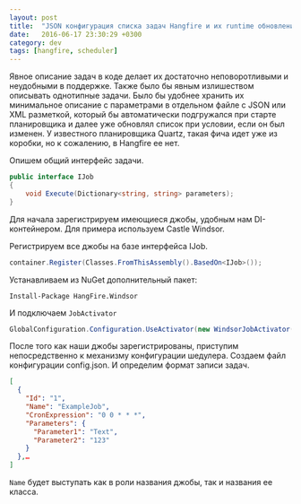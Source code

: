 ```yaml
---
layout: post
title:  "JSON конфигурация списка задач Hangfire и их runtime обновление"
date:   2016-06-17 23:30:29 +0300
category: dev
tags: [hangfire, scheduler]
---
```


Явное описание задач в коде делает их достаточно неповоротливыми и неудобными в поддержке. 
Также было бы явным излишеством описывать однотипные задачи.
Было бы удобнее хранить их минимальное описание с параметрами в отдельном файле с JSON или XML разметкой, 
который бы автоматически подгружался при старте планировщика и далее уже обновлял список при условии, если он был изменен. 
У известного планировщика Quartz, такая фича идет уже из коробки, но к сожалению, в Hangfire ее нет. 
<!-- more -->


Опишем общий интерфейс задачи.

```cs
public interface IJob
{
	void Execute(Dictionary<string, string> parameters);
}
```

Для начала зарегистрируем имеющиеся джобы, удобным нам DI-контейнером. Для примера используем Castle Windsor. 

Регистрируем все джобы на базе интерфейса IJob.

```cs
container.Register(Classes.FromThisAssembly().BasedOn<IJob>());
```


Устанавливаем из NuGet дополнительный пакет:

```
Install-Package HangFire.Windsor
```

И подключаем `JobActivator`

```cs
GlobalConfiguration.Configuration.UseActivator(new WindsorJobActivator(container.Kernel));
```


После того как наши джобы зарегистрированы, приступим непосредственно к механизму конфигурации шедулера. 
Создаем файл конфигурации config.json. И определим формат записи задач. 

```json
[
  {
    "Id": "1",
    "Name": "ExampleJob",
    "CronExpression": "0 0 * * *",
    "Parameters": {
      "Parameter1": "Text",
      "Parameter2": "123"
    }
  },…
]
```

`Name` будет выступать как в роли названия джобы, так и названия ее класса.
